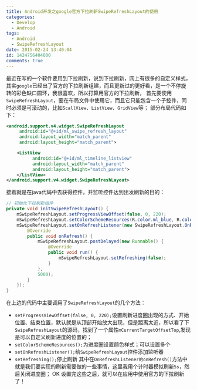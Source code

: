 ```yaml
---
title: Android开发之google官方下拉刷新SwipeRefreshLayout的使用
categories:
  - Develop
  - Android
tags:
  - Android
  - SwipeRefreshLayout
date: 2015-02-24 13:40:04
id: 1424756404000
comments: true
---
```


最近在写的一个软件要用到下拉刷新，说到下拉刷新，网上有很多的自定义样式，其实`google`已经出了官方的下拉刷新组建，而且更新过的更好看，是一个不停旋转的彩色缺口圆环，我很喜欢，所以打算用官方的下拉刷新，
首先要使用`SwipeRefreshLayout`，要在布局文件中使用它，而且它只能包含一个子控件，同时必须是可滚动的，比如`ScallView`、`ListView`、`GridView`等；
部分布局代码如下：
```xml
<android.support.v4.widget.SwipeRefreshLayout 
     android:id="@+id/ml_swipe_refresh_layout"
     android:layout_width="match_parent" 
     android:layout_height="match_parent">

    <ListView 
          android:id="@+id/ml_timeline_listview" 
          android:layout_width="match_parent"
          android:layout_height="match_parent">
    </ListView>
</android.support.v4.widget.SwipeRefreshLayout>
```
接着就是在java代码中去获得控件，并监听控件达到出发刷新的目的：
```java
// 初始化下拉刷新组件
private void initSwipeRefreshLayout() {
	mSwipeRefreshLayout.setProgressViewOffset(false, 0, 220);
	mSwipeRefreshLayout.setColorSchemeResources(R.color.ml_blue, R.color.ml_orange, R.color.ml_green, R.color.ml_red, R.color.ml_purple);
	mSwipeRefreshLayout.setOnRefreshListener(new SwipeRefreshLayout.OnRefreshListener() {
		@Override 
		public void onRefresh() {
			mSwipeRefreshLayout.postDelayed(new Runnable() {
				@Override 
				public void run() {
					mSwipeRefreshLayout.setRefreshing(false);
				}
			},
			5000);
		}
	});
}
```
在上边的代码中主要调用了`SwipeRefreshLayout`的几个方法：
- `setProgressViewOffset(false, 0, 220);`设置刷新进度圈出现的方式、开始位置、结束位置，默认就是从顶部开始放大出现，但是距离太近，所以看了下`SwipeRefreshLayout`的源码，找到了一个属性`mCurrentTargetOffsetTop`,发现是可以自定义刷新进度的位置的；
- `setColorSchemeResources();`为进度圈设置颜色样式；可以设置多个
- `setOnRefreshListener();`给`SwipeRefreshLayout`控件添加监听器
- `setRefreshing();`停止刷新
其中在`OnRefreshListener的onRefresh()`方法中就是我们要实现的刷新需要做的一些事情，这里我用个计时器模拟刷新`5s`，然后关闭进度圈；
OK 设置完这些之后，就可以在应用中使用官方的下拉刷新了！